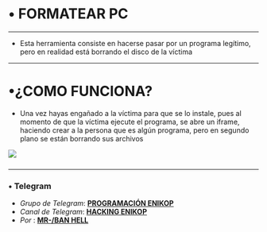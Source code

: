 # • FORMATEAR PC

------
* Esta herramienta consiste en hacerse pasar por un programa legítimo, pero en realidad está borrando el disco de la víctima

------
# •¿COMO FUNCIONA? 
* Una vez hayas engañado a la víctima para que se lo instale, pues al momento de que la víctima ejecute el programa, se abre un iframe, haciendo crear a la persona que es algún programa, pero en segundo plano se están borrando sus archivos

![](https://i.ibb.co/zSd3P5Q/ejemplo-programa.jpg)
###

------
### • Telegram 
* *Grupo de Telegram*:  [**PROGRAMACIÓN ENIKOP**](https://t.me/+tQE9NgpXcNk2YTRh) 
* *Canal de Telegram*:  [**HACKING ENIKOP**](https://t.me/+nkse0j0g21BkNzBh) 
*  *Por* : [**MR-/BAN HELL**](https://t.me/mrban01) 